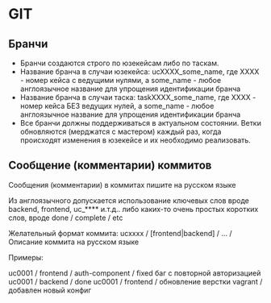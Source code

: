 GIT
===

Бранчи
------

- Бранчи создаются строго по юзекейсам либо по таскам.
- Название бранча в случаи юзекейса: ucXXXX_some_name, где XXXX - номер кейса с ведущими нулями, а some_name - любое
англоязычное название для упрощения идентификации бранча
- Название бранча в случаи таска: taskXXXX_some_name, где XXXX - номер кейса БЕЗ ведущих нулей,  а some_name - любое
англоязычное название для упрощения идентификации бранча
- Все бранчи должны поддерживаться в актуальном состоянии. Ветки обновляются (мерджатся с мастером) каждый раз, когда
происходят изменения в юзекейсе и их необходимо реализовать.

Сообщение (комментарии) коммитов
--------------------------------

Сообщения (комментарии) в коммитах пишите на русском языке

Из англоязычного допускается использование ключевых слов вроде backend, frontend, uc_**** и.т.д.. либо каких-то очень
простых коротких слов, вроде done / complete / etc

Желательный формат коммита: ucxxxx / [frontend|backend] / ... / Описание коммита на русском языке

Примеры:

uc0001 / frontend / auth-component / fixed баг с повторной авторизацией
uc0001 / backend / done
uc0001 / frontend / обновление верстки
vagrant / добавлен новый конфиг